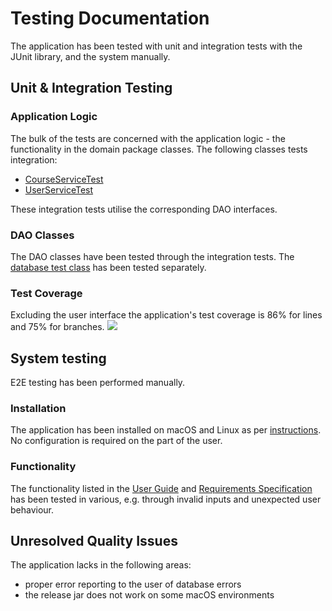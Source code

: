 # Testing Documentation

The application has been tested with unit and integration tests with the JUnit library, and the system manually.

## Unit & Integration Testing

### Application Logic

The bulk of the tests are concerned with the application logic - the functionality in the domain package classes. The following classes tests integration:

- [CourseServiceTest](https://github.com/Nurou/studyTracker/blob/master/studyTracker/src/test/java/studytrackerapp/domain/CourseServiceTest.java)
- [UserServiceTest](https://github.com/Nurou/studyTracker/blob/master/studyTracker/src/test/java/studytrackerapp/domain/UserServiceTest.java)

These integration tests utilise the corresponding DAO interfaces.

### DAO Classes

The DAO classes have been tested through the integration tests. The [database test class](https://github.com/Nurou/studyTracker/blob/master/studyTracker/src/test/java/studytrackerapp/dao/DatabaseTest.java)
has been tested separately.

### Test Coverage

Excluding the user interface the application's test coverage is 86% for lines and 75% for branches.
![](https://github.com/Nurou/studyTracker/blob/master/studyTracker/documentation/images/test-coverage.jpg)

## System testing

E2E testing has been performed manually.

### Installation

The application has been installed on macOS and Linux as per [instructions](https://github.com/Nurou/studyTracker/blob/master/studyTracker/documentation/user-guide.md). No configuration is required on the part of the user.

### Functionality

The functionality listed in the [User Guide](https://github.com/Nurou/studyTracker/blob/master/studyTracker/documentation/test-documentation.md) and [Requirements Specification](https://github.com/Nurou/studyTracker/blob/master/studyTracker/documentation/requirements-specifcication.md) has been tested in various, e.g. through invalid inputs and unexpected user behaviour.

## Unresolved Quality Issues

The application lacks in the following areas:

- proper error reporting to the user of database errors
- the release jar does not work on some macOS environments
